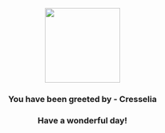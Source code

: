 <p align="center">
    <img src="https://raw.githubusercontent.com/PokeAPI/sprites/master/sprites/pokemon/488.png" width="150" height="150">
</p>
<h3 align="center">You have been greeted by - <b>Cresselia</b></h3>
<h3 align="center">Have a wonderful day!</h3>

